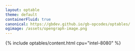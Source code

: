 ```yaml
---
layout: optable
theme: default
containerFluid: true
canonical: https://gbdev.github.io/gb-opcodes/optables/
ogimage: /assets/opengraph-image.png
---
```


{% include optables/content.html cpu="intel-8080" %}
